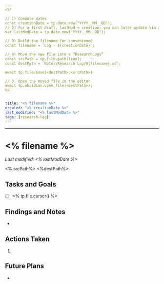```yaml
---
<%* 

// 1) Compute dates
const creationDate = tp.date.now("YYYY__MM__DD");
// 2) For a first draft, lastMod = creation; you can later update via a save-trigger
var lastModDate = tp.date.now("YYYY__MM__DD");

// 3) Build the filename for convenience
const filename = `Log - ${creationDate}`;

// 4) Move the new file into a “ResearchLogs” 
const srcPath = tp.file.path(true);
const destPath = `Notes\Research Log/${filename}.md`;

await tp.file.move(<destPath>,<srcPath>)

// 3. Open the moved file in the editor
await tp.obsidian.open_file(<destPath>);
%>


title: "<% filename %>"
created: "<% creationDate %>"
last_modified: "<% lastModDate %>"
tags: [research-log]
---
```



---
# <% filename %>  
_Last modified: <% lastModDate %>_

<% srcPath%>
<%destPath%>
## Tasks and Goals
- [ ] <% tp.file.cursor() %>

## Findings and Notes
- 

## Actions Taken
1. 

## Future Plans
- 
